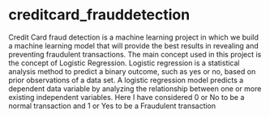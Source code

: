 # creditcard_frauddetection

Credit Card fraud detection is a machine learning project in which we build a machine learning model that will provide the best results in revealing and preventing fraudulent transactions.
The main concept used in this project is the concept of Logistic Regression.
Logistic regression is a statistical analysis method to predict a binary outcome, such as yes or no, based on prior observations of a data set. A logistic regression model predicts a dependent data variable by analyzing the relationship between one or more existing independent variables.
Here I have considered 0 or No to be a normal transaction and 1 or Yes to be a Fraudulent transaction
